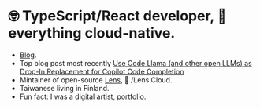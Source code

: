 # :nerd_face: TypeScript/React developer, :hugs: everything cloud-native.

- [Blog](https://dev.to/chenhunghan).
- Top blog post most recently [Use Code Llama (and other open LLMs) as Drop-In Replacement for Copilot Code Completion](https://dev.to/chenhunghan/use-code-llama-and-other-open-llms-as-drop-in-replacement-for-copilot-code-completion-58hg)
- Mintainer of open-source [Lens](https://github.com/lensapp/lens), 🌱 /Lens Cloud.
- Taiwanese living in Finland.
- Fun fact: I was a digital artist, [portfolio](https://chenhunghan.github.io/).
